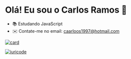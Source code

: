# Olá! Eu sou o Carlos Ramos :wave: 
- :books: Estudando JavaScript
- :envelope: Contate-me no email: caarloos1997@hotmail.com

[![card](https://github-readme-stats.vercel.app/api?username=carlosramos&theme=default)](https://github.com/ramos-carlos/)

[![iuricode](https://github-readme-stats.vercel.app/api/top-langs/?username=carlosramos&hide=html&layout=compact&theme=default)](https://github.com/ramos-carlos/)



